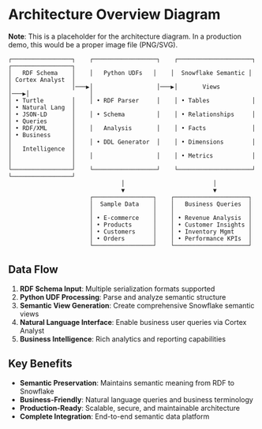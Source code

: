 # Architecture Overview Diagram

**Note**: This is a placeholder for the architecture diagram. In a production demo, this would be a proper image file (PNG/SVG).

```
┌─────────────────┐    ┌──────────────────┐    ┌─────────────────────┐    ┌─────────────────┐
│   RDF Schema    │    │   Python UDFs   │    │  Snowflake Semantic │    │ Cortex Analyst  │
│                 │───▶│                  │───▶│       Views         │───▶│                 │
│ • Turtle        │    │ • RDF Parser     │    │ • Tables            │    │ • Natural Lang  │
│ • JSON-LD       │    │ • Schema         │    │ • Relationships     │    │ • Queries       │
│ • RDF/XML       │    │   Analysis       │    │ • Facts             │    │ • Business      │
│                 │    │ • DDL Generator  │    │ • Dimensions        │    │   Intelligence  │
│                 │    │                  │    │ • Metrics           │    │                 │
└─────────────────┘    └──────────────────┘    └─────────────────────┘    └─────────────────┘
                                │                         │
                                ▼                         ▼
                       ┌─────────────────┐    ┌─────────────────────┐
                       │  Sample Data    │    │   Business Queries  │
                       │                 │    │                     │
                       │ • E-commerce    │    │ • Revenue Analysis  │
                       │ • Products      │    │ • Customer Insights │
                       │ • Customers     │    │ • Inventory Mgmt    │
                       │ • Orders        │    │ • Performance KPIs  │
                       └─────────────────┘    └─────────────────────┘
```

## Data Flow

1. **RDF Schema Input**: Multiple serialization formats supported
2. **Python UDF Processing**: Parse and analyze semantic structure
3. **Semantic View Generation**: Create comprehensive Snowflake semantic views
4. **Natural Language Interface**: Enable business user queries via Cortex Analyst
5. **Business Intelligence**: Rich analytics and reporting capabilities

## Key Benefits

- **Semantic Preservation**: Maintains semantic meaning from RDF to Snowflake
- **Business-Friendly**: Natural language queries and business terminology
- **Production-Ready**: Scalable, secure, and maintainable architecture
- **Complete Integration**: End-to-end semantic data platform